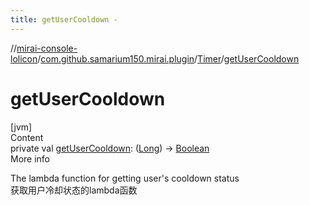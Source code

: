 ```yaml
---
title: getUserCooldown -
---
```

//[mirai-console-lolicon](../../../index.md)/[com.github.samarium150.mirai.plugin](../index.md)/[Timer](index.md)/[getUserCooldown](get-user-cooldown.md)



# getUserCooldown  
[jvm]  
Content  
private val [getUserCooldown](get-user-cooldown.md): ([Long](https://kotlinlang.org/api/latest/jvm/stdlib/kotlin/-long/index.html)) -> [Boolean](https://kotlinlang.org/api/latest/jvm/stdlib/kotlin/-boolean/index.html)  
More info  


The lambda function for getting user's cooldown status <br> 获取用户冷却状态的lambda函数

  



